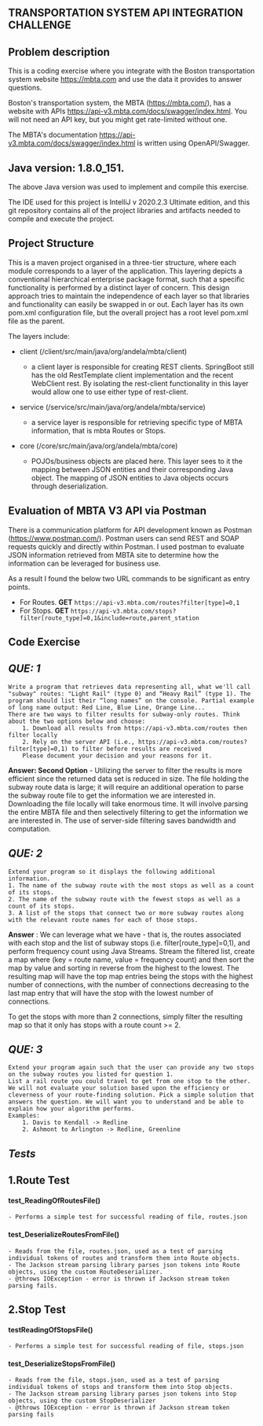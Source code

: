  
**TRANSPORTATION SYSTEM API INTEGRATION CHALLENGE**
---------------------------------------------------

**Problem description**
-----------------------

This is a coding exercise where you integrate with the Boston transportation system website https://mbta.com and use the data it provides to answer questions. 

Boston's transportation system, the MBTA (https://mbta.com/), has a website with APIs
https://api-v3.mbta.com/docs/swagger/index.html.
You will not need an API key, but you might get rate-limited without one.

The MBTA's documentation 
https://api-v3.mbta.com/docs/swagger/index.html is written using OpenAPI/Swagger.
   
**Java version:  1.8.0_151.**
-----------------------------
The above Java version was used to implement and compile this exercise.

The IDE used for this project is IntelliJ v 2020.2.3 Ultimate edition, and this git repository contains all of the project libraries and artifacts needed to compile and execute the project.

**Project Structure**
------------------------

This is a maven project organised in a three-tier structure, where each module corresponds to a layer of the application.  This layering depicts a conventional hierarchical enterprise package format, such that a specific functionality is performed by a distinct layer of concern. This design approach tries to maintain the independence of each layer so that libraries and functionality can easily be swapped in or out. Each layer has its own pom.xml configuration file, but the overall project has a root level pom.xml file as the parent.

The layers include:

- client (/client/src/main/java/org/andela/mbta/client)
    - a client layer is responsible for creating REST clients.  SpringBoot still has the old RestTemplate client implementation and the recent WebClient rest. By isolating the rest-client functionality in this layer would allow one to use either type of rest-client.
    
- service (/service/src/main/java/org/andela/mbta/service)
    - a service layer is responsible for retrieving specific type of MBTA information, that is mbta Routes or Stops.
    
- core (/core/src/main/java/org/andela/mbta/core)
    - POJOs/business objects are placed here. This layer sees to it the mapping between JSON entities and their corresponding Java object. The mapping of JSON entities to Java objects occurs through deserialization.

**Evaluation of MBTA V3 API via Postman**
----------------------------------------------

There is a communication platform for API development known as Postman (https://www.postman.com/). Postman users can send REST and SOAP requests quickly and directly within Postman. I used postman to evaluate JSON information retrieved from MBTA site to determine how the information can be leveraged for business use.

As a result I found the below two URL commands to be significant as entry points.
- For Routes. **GET** `https://api-v3.mbta.com/routes?filter[type]=0,1`
- For Stops. **GET** `https://api-v3.mbta.com/stops?filter[route_type]=0,1&include=route,parent_station`


**Code Exercise**
-----------------

***QUE: 1***
------------

``` 
Write a program that retrieves data representing all, what we'll call "subway" routes: "Light Rail" (type 0) and “Heavy Rail” (type 1). The program should list their “long names” on the console. Partial example of long name output: Red Line, Blue Line, Orange Line...
There are two ways to filter results for subway-only routes. Think about the two options below and choose:
	1. Download all results from https://api-v3.mbta.com/routes then filter locally
	2. Rely on the server API (i.e., https://api-v3.mbta.com/routes?filter[type]=0,1) to filter before results are received
	Please document your decision and your reasons for it.
``` 
**Answer: Second Option** - Utilizing the server to filter the results is more efficient since the returned data set is reduced in size. The file holding the subway route data is large; it will require an additional operation to parse the subway route file to get the information we are interested in. Downloading the file locally will take enormous time. It will involve parsing the entire MBTA file and then selectively filtering to get the information we are interested in.
The use of server-side filtering saves bandwidth and computation.

***QUE: 2***
------------

```
Extend your program so it displays the following additional information.
1. The name of the subway route with the most stops as well as a count of its stops.
2. The name of the subway route with the fewest stops as well as a count of its stops.
3. A list of the stops that connect two or more subway routes along with the relevant route names for each of those stops.
```
**Answer** :  We can leverage what we have - that is, the routes associated with each stop and the list of subway stops (i.e. filter[route_type]=0,1), and perform frequency count using Java Streams. Stream the filtered list, create a map where (key = route name, value = frequency count) and then sort the  map by value and sorting in reverse from the highest to the lowest.  The resulting map will have the top map entries being the stops with the highest number of connections, with the number of connections decreasing to the last map entry that will have the stop with the lowest number of connections.

To get the stops with more than 2 connections, simply filter the resulting map so that it only has stops with a route count >= 2.

***QUE: 3***
------------

```
Extend your program again such that the user can provide any two stops on the subway routes you listed for question 1.
List a rail route you could travel to get from one stop to the other. We will not evaluate your solution based upon the efficiency or cleverness of your route-finding solution. Pick a simple solution that answers the question. We will want you to understand and be able to explain how your algorithm performs.
Examples:
	1. Davis to Kendall -> Redline
	2. Ashmont to Arlington -> Redline, Greenline
```

***Tests***
-----------

1.**Route Test**
----------------

#### test_ReadingOfRoutesFile() 

	- Performs a simple test for successful reading of file, routes.json

#### test_DeserializeRoutesFromFile()

	- Reads from the file, routes.json, used as a test of parsing individual tokens of routes and transform them into Route objects. 
	- The Jackson stream parsing library parses json tokens into Route objects, using the custom RouteDeserializer.
	- @throws IOException - error is thrown if Jackson stream token parsing fails.
     

2.**Stop Test**
----------------
#### testReadingOfStopsFile()

	- Performs a simple test for successful reading of file, stops.json

#### test_DeserializeStopsFromFile()

	- Reads from the file, stops.json, used as a test of parsing individual tokens of stops and transform them into Stop objects. 
	- The Jackson stream parsing library parses json tokens into Stop objects, using the custom StopDeserializer
	- @throws IOException - error is thrown if Jackson stream token parsing fails
     

